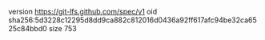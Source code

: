 version https://git-lfs.github.com/spec/v1
oid sha256:5d3228c12295d8dd9ca882c812016d0436a92ff617afc94be32ca6525c84bbd0
size 753
